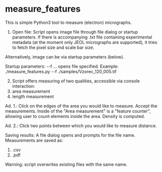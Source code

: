 # measure_features
This is simple Python3 tool to measure (electron) micrographs.

1) Open file: Script opens image file through file dialog or startup
parameters. If there is accompanying .txt file containing 
experimental metadata (at the moment only JEOL micrographs are 
supported), it tries to fetch the pixel size and scale bar 
size. 

Alternatively, image can be via startup parameters (below).

Startup parameters:
--f ... opens file specified. Example:
./measure_features.py --f ./samples/Vzorec_120_005.tif

2) Script offers measuring of two qualities, accessible via console 
interaction:
1) area measurement
2) length measurement

Ad. 1.: Click on the edges of the area you would like to measure. Accept
the measurements. Inside of the "Area measurement" is a "feature 
counter", allowing user to count elements inside the area. Density is 
computed.

Ad. 2.: Click two points between which you would like to measure 
distance.

Saving results: A file dialog opens and prompts for the file name. 
Measurements are saved as:
1) .csv
2) .pdf

Warning: script overwrites existing files with the same name.